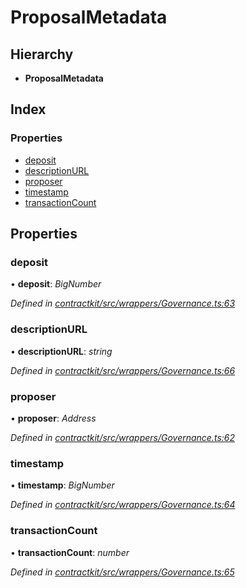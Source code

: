 # ProposalMetadata

## Hierarchy

* **ProposalMetadata**

## Index

### Properties

* [deposit]()
* [descriptionURL]()
* [proposer]()
* [timestamp]()
* [transactionCount]()

## Properties

### deposit

• **deposit**: _BigNumber_

_Defined in_ [_contractkit/src/wrappers/Governance.ts:63_](https://github.com/celo-org/celo-monorepo/blob/master/packages/sdk/contractkit/src/wrappers/Governance.ts#L63)

### descriptionURL

• **descriptionURL**: _string_

_Defined in_ [_contractkit/src/wrappers/Governance.ts:66_](https://github.com/celo-org/celo-monorepo/blob/master/packages/sdk/contractkit/src/wrappers/Governance.ts#L66)

### proposer

• **proposer**: _Address_

_Defined in_ [_contractkit/src/wrappers/Governance.ts:62_](https://github.com/celo-org/celo-monorepo/blob/master/packages/sdk/contractkit/src/wrappers/Governance.ts#L62)

### timestamp

• **timestamp**: _BigNumber_

_Defined in_ [_contractkit/src/wrappers/Governance.ts:64_](https://github.com/celo-org/celo-monorepo/blob/master/packages/sdk/contractkit/src/wrappers/Governance.ts#L64)

### transactionCount

• **transactionCount**: _number_

_Defined in_ [_contractkit/src/wrappers/Governance.ts:65_](https://github.com/celo-org/celo-monorepo/blob/master/packages/sdk/contractkit/src/wrappers/Governance.ts#L65)

